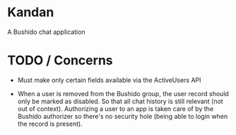 Kandan
=========

A Bushido chat application



TODO / Concerns
================

* Must make only certain fields available via the ActiveUsers API

* When a user is removed from the Bushido group, the user record should only be marked as disabled. So that all chat history is still relevant (not out of context).
  Authorizing a user to an app is taken care of by the Bushido authorizer so there's no security hole (being able to login when the record is present).